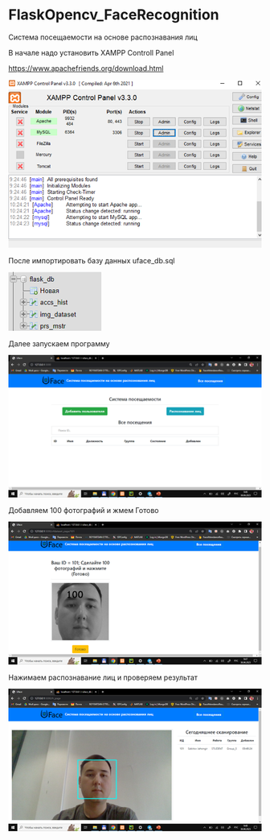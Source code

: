 ﻿# FlaskOpencv_FaceRecognition
Система посещаемости на основе распознавания лиц

В начале надо установить XAMPP Controll Panel 

https://www.apachefriends.org/download.html

![img.png](README/img.png)

После импортировать базу данных uface_db.sql

![img.png](README/img_1.png)

Далее запускаем программу

![img_2.png](README/img_2.png)

Добавляем 100 фотографий и жмем Готово

![img_3.png](README/img_3.png)

Нажимаем распознавание лиц и проверяем результат

![img_4.png](README/img_4.png)
